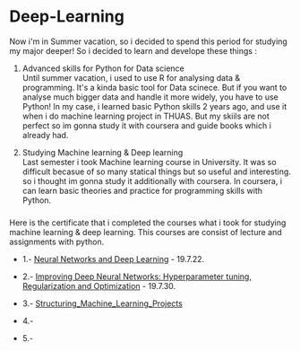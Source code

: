 # Deep-Learning

Now i'm in Summer vacation, so i decided to spend this period for studying my major deeper!
So i decided to learn and develope these things :

 1) Advanced skills for Python for Data science</br>
  Until summer vacation, i used to use R for analysing data & programming. It's a kinda basic tool for Data scinece. But if you want to    analyse much bigger data and handle it more widely, you have to use Python! 
  In my case, i learned basic Python skills 2 years ago, and use it when i do machine learning project in THUAS. But my skiils are not perfect so im gonna study it with coursera and guide books which i already had. 

 2) Studying Machine learning & Deep learning</br>
  Last semester i took Machine learning course in University. It was so difficult becasue of so many statical things but so useful and interesting. so i thought im gonna study it additionally with coursera. In coursera, i can learn basic theories and practice for programming skills with Python.
  

###
Here is the certificate that i completed the courses what i took for studying machine learning & deep learning. This courses are consist of lecture and assignments with python.</br>

* 1.- [Neural Networks and Deep Learning](Neural_Networks_and_Deep_Learning.pdf) - 19.7.22.

* 2.- [Improving Deep Neural Networks: Hyperparameter tuning, Regularization and Optimization](Coursera_Improving_Deep_Neural_Networks.pdf) - 19.7.30.

* 3.- [Structuring_Machine_Learning_Projects](Coursera_Structuring_Machine_Learning_Projects.pdf)

* 4.- 

* 5.- 






                
